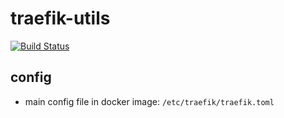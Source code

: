 # traefik-utils

[![Build Status](https://travis-ci.com/davidkhala/traefik-utils.svg?branch=master)](https://travis-ci.com/davidkhala/traefik-utils)

## config
- main config file in docker image: `/etc/traefik/traefik.toml`